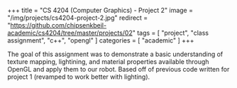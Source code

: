 +++
title = "CS 4204 (Computer Graphics) - Project 2"
image = "/img/projects/cs4204-project-2.jpg"
redirect = "https://github.com/chipsenkbeil-academic/cs4204/tree/master/projects/02"
tags = [ "project", "class assignment", "c++", "opengl" ]
categories = [ "academic" ]
+++

The goal of this assignment was to demonstrate a basic understanding of texture
mapping, lightining, and material properties available through OpenGL and apply
them to our robot. Based off of previous code written for project 1 (revamped
to work better with lighting).

